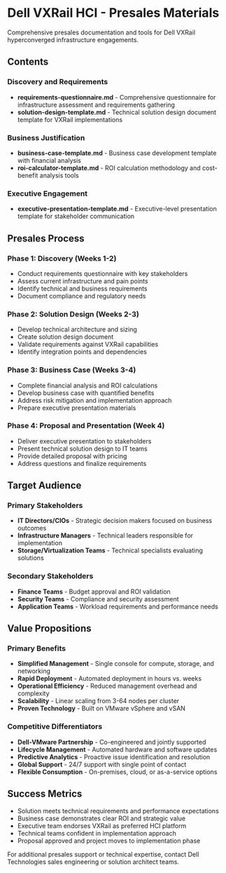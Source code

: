 # Dell VXRail HCI - Presales Materials

Comprehensive presales documentation and tools for Dell VXRail hyperconverged infrastructure engagements.

## Contents

### Discovery and Requirements
- **requirements-questionnaire.md** - Comprehensive questionnaire for infrastructure assessment and requirements gathering
- **solution-design-template.md** - Technical solution design document template for VXRail implementations

### Business Justification
- **business-case-template.md** - Business case development template with financial analysis
- **roi-calculator-template.md** - ROI calculation methodology and cost-benefit analysis tools

### Executive Engagement
- **executive-presentation-template.md** - Executive-level presentation template for stakeholder communication

## Presales Process

### Phase 1: Discovery (Weeks 1-2)
- Conduct requirements questionnaire with key stakeholders
- Assess current infrastructure and pain points
- Identify technical and business requirements
- Document compliance and regulatory needs

### Phase 2: Solution Design (Weeks 2-3)
- Develop technical architecture and sizing
- Create solution design document
- Validate requirements against VXRail capabilities
- Identify integration points and dependencies

### Phase 3: Business Case (Weeks 3-4)
- Complete financial analysis and ROI calculations
- Develop business case with quantified benefits
- Address risk mitigation and implementation approach
- Prepare executive presentation materials

### Phase 4: Proposal and Presentation (Week 4)
- Deliver executive presentation to stakeholders
- Present technical solution design to IT teams
- Provide detailed proposal with pricing
- Address questions and finalize requirements

## Target Audience

### Primary Stakeholders
- **IT Directors/CIOs** - Strategic decision makers focused on business outcomes
- **Infrastructure Managers** - Technical leaders responsible for implementation
- **Storage/Virtualization Teams** - Technical specialists evaluating solutions

### Secondary Stakeholders
- **Finance Teams** - Budget approval and ROI validation
- **Security Teams** - Compliance and security assessment
- **Application Teams** - Workload requirements and performance needs

## Value Propositions

### Primary Benefits
- **Simplified Management** - Single console for compute, storage, and networking
- **Rapid Deployment** - Automated deployment in hours vs. weeks
- **Operational Efficiency** - Reduced management overhead and complexity
- **Scalability** - Linear scaling from 3-64 nodes per cluster
- **Proven Technology** - Built on VMware vSphere and vSAN

### Competitive Differentiators
- **Dell-VMware Partnership** - Co-engineered and jointly supported
- **Lifecycle Management** - Automated hardware and software updates
- **Predictive Analytics** - Proactive issue identification and resolution
- **Global Support** - 24/7 support with single point of contact
- **Flexible Consumption** - On-premises, cloud, or as-a-service options

## Success Metrics

- Solution meets technical requirements and performance expectations
- Business case demonstrates clear ROI and strategic value
- Executive team endorses VXRail as preferred HCI platform
- Technical teams confident in implementation approach
- Proposal approved and project moves to implementation phase

For additional presales support or technical expertise, contact Dell Technologies sales engineering or solution architect teams.